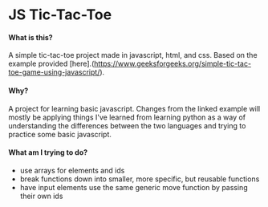 # JS Tic-Tac-Toe

#### What is this?

A simple tic-tac-toe project made in javascript, html, and css. Based on the example provided [here].(https://www.geeksforgeeks.org/simple-tic-tac-toe-game-using-javascript/).

#### Why?

A project for learning basic javascript. Changes from the linked example will mostly be applying things I've learned from learning python as a way of understanding the differences between the two languages and trying to practice some basic javascript.

#### What am I trying to do?

- use arrays for elements and ids
- break functions down into smaller, more specific, but reusable functions
- have input elements use the same generic move function by passing their own ids